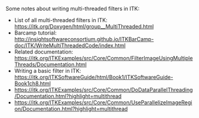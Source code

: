 Some notes about writing multi-threaded filters in ITK:

-	List of all multi-threaded filters in ITK: https://itk.org/Doxygen/html/group__MultiThreaded.html
- Barcamp tutorial:	http://insightsoftwareconsortium.github.io/ITKBarCamp-doc/ITK/WriteMultiThreadedCode/index.html
- Related documentation:	https://itk.org/ITKExamples/src/Core/Common/FilterImageUsingMultipleThreads/Documentation.html
-	Writing a basic filter in ITK: https://itk.org/ITKSoftwareGuide/html/Book1/ITKSoftwareGuide-Book1ch8.html
-	https://itk.org/ITKExamples/src/Core/Common/DoDataParallelThreading/Documentation.html?highlight=multithread
-	https://itk.org/ITKExamples/src/Core/Common/UseParallelizeImageRegion/Documentation.html?highlight=multithread
